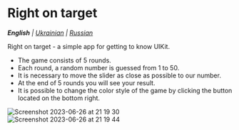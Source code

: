 # Right on target

_**English** | [Ukrainian](README.ua.md) | [Russian](README.ru.md)_

Right on target - a simple app for getting to know UIKit.
* The game consists of 5 rounds.
* Each round, a random number is guessed from 1 to 50.
* It is necessary to move the slider as close as possible to our number.
* At the end of 5 rounds you will see your result.
* It is possible to change the color style of the game by clicking the button located on the bottom right.

![Screenshot 2023-06-26 at 21 19 30](https://github.com/realeti/Right-on-target/assets/30148823/70197971-14d7-4bf9-9c32-56205195d7e9)
![Screenshot 2023-06-26 at 21 19 44](https://github.com/realeti/Right-on-target/assets/30148823/1f3a9360-7bfa-4a65-8759-48f972318c6b)
